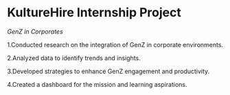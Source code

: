 # KultureHire Internship Project
 
*GenZ in Corporates*

1.Conducted research on the integration of GenZ in corporate environments.

2.Analyzed data to identify trends and insights.

3.Developed strategies to enhance GenZ engagement and productivity.

4.Created a dashboard for the mission and learning aspirations.
